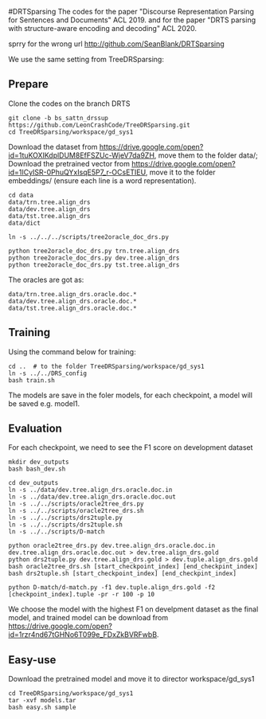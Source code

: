 #DRTSparsing
The codes for the paper "Discourse Representation Parsing for Sentences and Documents" ACL 2019.
and for the paper "DRTS parsing with structure-aware encoding and decoding" ACL 2020.

sprry for the wrong url http://github.com/SeanBlank/DRTSparsing

We use the same setting from TreeDRSparsing:
  
## Prepare
Clone the codes on the branch DRTS

    git clone -b bs_sattn_drssup https://github.com/LeonCrashCode/TreeDRSparsing.git
    cd TreeDRSparsing/workspace/gd_sys1
    
Download the dataset from https://drive.google.com/open?id=1tuKOXIKdplDUM8EfFSZUc-WjeV7da9ZH, move them to the folder data/; Download the pretrained vector from https://drive.google.com/open?id=1ICyISR-0PhuQYxIsqE5P7_r-OCsETIEU, move it to the folder embeddings/ (ensure each line is a word representation).

    cd data
    data/trn.tree.align_drs
    data/dev.tree.align_drs
    data/tst.tree.align_drs
    data/dict
    
    ln -s ../../../scripts/tree2oracle_doc_drs.py
    
    python tree2oracle_doc_drs.py trn.tree.align_drs
    python tree2oracle_doc_drs.py dev.tree.align_drs
    python tree2oracle_doc_drs.py tst.tree.align_drs
    
The oracles are got as:
  
    data/trn.tree.align_drs.oracle.doc.*
    data/dev.tree.align_drs.oracle.doc.*
    data/tst.tree.align_drs.oracle.doc.*
    
## Training
Using the command below for training:

    cd ..  # to the folder TreeDRSparsing/workspace/gd_sys1
    ln -s ../../DRS_config
    bash train.sh
    
The models are save in the foler models, for each checkpoint, a model will be saved e.g. model1.

## Evaluation
For each checkpoint, we need to see the F1 score on development dataset

    mkdir dev_outputs
    bash bash_dev.sh
    
    cd dev_outputs
    ln -s ../data/dev.tree.align_drs.oracle.doc.in
    ln -s ../data/dev.tree.align_drs.oracle.doc.out
    ln -s ../../scripts/oracle2tree_drs.py
    ln -s ../../scripts/oracle2tree_drs.sh
    ln -s ../../scripts/drs2tuple.py
    ln -s ../../scripts/drs2tuple.sh
    ln -s ../../scripts/D-match
 
    python oracle2tree_drs.py dev.tree.align_drs.oracle.doc.in dev.tree.align_drs.oracle.doc.out > dev.tree.align_drs.gold
    python drs2tuple.py dev.tree.align_drs.gold > dev.tuple.align_drs.gold
    bash oracle2tree_drs.sh [start_checkpoint_index] [end_checkpint_index]
    bash drs2tuple.sh [start_checkpoint_index] [end_checkpint_index]
    
    python D-match/d-match.py -f1 dev.tuple.align_drs.gold -f2 [checkpoint_index].tuple -pr -r 100 -p 10
    
We choose the model with the highest F1 on develpment dataset as the final model, and trained model can be download from https://drive.google.com/open?id=1rzr4nd67tGHNo6T099e_FDxZkBVRFwbB.

## Easy-use
Download the pretrained model and move it to director workspace/gd_sys1

    cd TreeDRSparsing/workspace/gd_sys1
    tar -xvf models.tar
    bash easy.sh sample


